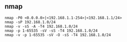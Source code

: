 ## nmap

    nmap -P0 <0.0.0.0>|<192.168.1.1-254>|<192.168.1.1/24>
    nmap -sP 192.168.1.0/24
    nmap -v -sS -A -T4 192.168.1.0/24
    nmap -p 1-65535 -sV -sS -T4 192.168.1.0/24
    nmap -v -p 1-65535 -sV -O -sS -T4 192.168.1.0/24
